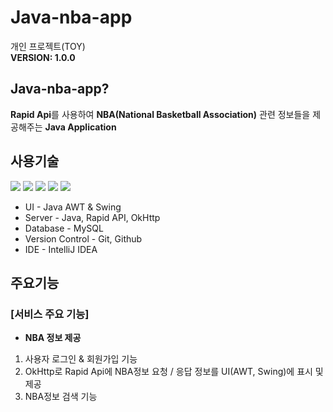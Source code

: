 # **Java-nba-app**
개인 프로젝트(TOY) <br>
<b>VERSION: 1.0.0</b>

## **Java-nba-app?**
<b>Rapid Api</b>를 사용하여 <b>NBA(National Basketball Association)</b> 관련 정보들을 제공해주는 <b>Java Application</b><br>

## **<b>사용기술</b>**
<span><img src="https://img.shields.io/badge/JAVA-007396?style=for-the-badge&logo=JAVA&logoColor=White">
<img src="https://img.shields.io/badge/MySQL-4479A1?style=for-the-badge&logo=MySQL&logoColor=white">
<img src="https://img.shields.io/badge/git-F05032?style=for-the-badge&logo=git&logoColor=white">
<img src="https://img.shields.io/badge/github-181717?style=for-the-badge&logo=github&logoColor=white">
<img src="https://img.shields.io/badge/Intellij IDEA-000000?style=for-the-badge&logo=IntelliJ Idea&logoColor=white"></span>

- UI - Java AWT & Swing
- Server - Java, Rapid API, OkHttp
- Database - MySQL
- Version Control - Git, Github
- IDE - IntelliJ IDEA

## <b>주요기능</b>

### [서비스 주요 기능]
- <b>NBA 정보 제공</b><br>
1. 사용자 로그인 & 회원가입 기능
2. OkHttp로 Rapid Api에 NBA정보 요청 / 응답 정보를 UI(AWT, Swing)에 표시 및 제공
3. NBA정보 검색 기능
